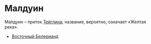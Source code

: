 # Малдуин

Ма́лдуин – приток [Тейглина](Реки/Тейглин.md); название, вероятно, означает «Желтая
река».


*   [Восточный Белерианд](Восточный%20Белерианд.md)
